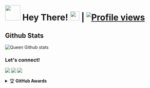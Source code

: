 # <img src="https://i.pinimg.com/originals/01/63/6c/01636c5434cd0462086620c60fdfec16.gif" width="50px"> Hey There! <img src="https://raw.githubusercontent.com/MartinHeinz/MartinHeinz/master/wave.gif" width="30px"> | [![Profile views](https://gpvc.arturio.dev/VasuChaubey)](https://github.com/VasuChaubey)



##   **Github Stats**
![Queen Github stats](https://github-readme-stats.vercel.app/api?username=VasuChaubey&show_icons=true&theme=tokyonight)

### Let's connect!
<p>
    <a href="https://t.me/VasuChaubey" target="blank"><img src="https://img.shields.io/badge/@VasuChaubey-30302f?style=flat&logo=telegram" /></a>
    <a href="https://twitter.com/VasuChaubey" target="blank"><img src="https://img.shields.io/badge/@VasuChaubey-30302f?style=flat&logo=twitter" /></a>
    <a href="https://instagram.com/Vasu_Chaubey" target="blank"><img src="https://img.shields.io/badge/@Vasu_Chaubey-30302f?style=flat&logo=instagram" /></a>
</p>
<details>
    <summary>&#127942 <b>GitHub Awards</b></summary><br/>

![Github Trophy](https://github-profile-trophy.vercel.app/?username=VasuChaubey)

</details

